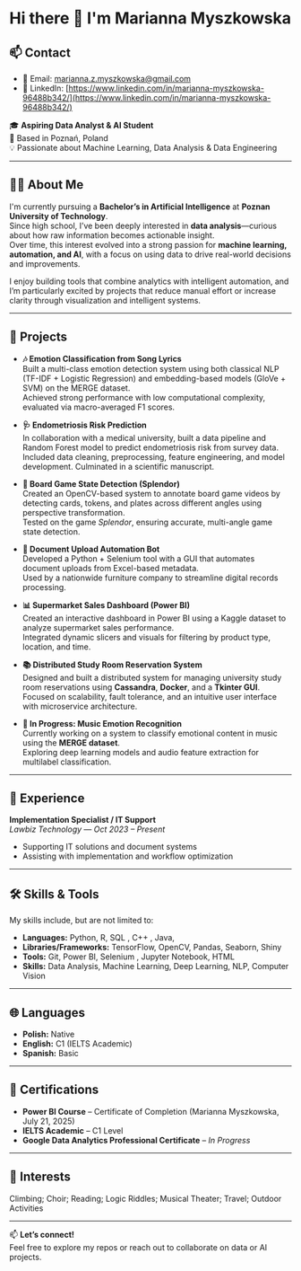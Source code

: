 # Hi there 👋 I'm Marianna Myszkowska
## 📫 Contact

- 📧 Email: [marianna.z.myszkowska@gmail.com](marianna.z.myszkowska@gmail.com)  
- 💼 LinkedIn: [https://www.linkedin.com/in/marianna-myszkowska-96488b342/](https://www.linkedin.com/in/marianna-myszkowska-96488b342/)  

🎓 **Aspiring Data Analyst & AI Student**  
📍 Based in Poznań, Poland  
💡 Passionate about Machine Learning, Data Analysis & Data Engineering

---

## 👩‍💻 About Me

I'm currently pursuing a **Bachelor’s in Artificial Intelligence** at **Poznan University of Technology**.  
Since high school, I’ve been deeply interested in **data analysis**—curious about how raw information becomes actionable insight.  
Over time, this interest evolved into a strong passion for **machine learning, automation, and AI**, with a focus on using data to drive real-world decisions and improvements.

I enjoy building tools that combine analytics with intelligent automation, and I’m particularly excited by projects that reduce manual effort or increase clarity through visualization and intelligent systems.

---

## 🚀 Projects

- **🎶 Emotion Classification from Song Lyrics**  
  Built a multi-class emotion detection system using both classical NLP (TF-IDF + Logistic Regression) and embedding-based models (GloVe + SVM) on the MERGE dataset.  
  Achieved strong performance with low computational complexity, evaluated via macro-averaged F1 scores.

- **🩺 Endometriosis Risk Prediction**  
  In collaboration with a medical university, built a data pipeline and Random Forest model to predict endometriosis risk from survey data.  
  Included data cleaning, preprocessing, feature engineering, and model development. Culminated in a scientific manuscript.

- **🎲 Board Game State Detection (Splendor)**  
  Created an OpenCV-based system to annotate board game videos by detecting cards, tokens, and plates across different angles using perspective transformation.  
  Tested on the game *Splendor*, ensuring accurate, multi-angle game state detection.

- **📄 Document Upload Automation Bot**  
  Developed a Python + Selenium tool with a GUI that automates document uploads from Excel-based metadata.  
  Used by a nationwide furniture company to streamline digital records processing.
  
- **📊 Supermarket Sales Dashboard (Power BI)**  
  Created an interactive dashboard in Power BI using a Kaggle dataset to analyze supermarket sales performance.  
  Integrated dynamic slicers and visuals for filtering by product type, location, and time.

- **📚 Distributed Study Room Reservation System**  
  Designed and built a distributed system for managing university study room reservations using **Cassandra**, **Docker**, and a **Tkinter GUI**.  
  Focused on scalability, fault tolerance, and an intuitive user interface with microservice architecture.

- **🎵 In Progress: Music Emotion Recognition**  
  Currently working on a system to classify emotional content in music using the **MERGE dataset**.  
  Exploring deep learning models and audio feature extraction for multilabel classification.


---

## 💼 Experience

**Implementation Specialist / IT Support**  
*Lawbiz Technology* — *Oct 2023 – Present*  
- Supporting IT solutions and document systems  
- Assisting with implementation and workflow optimization

---

## 🛠️ Skills & Tools 
My skills include, but are not limited to:

- **Languages:** Python, R, SQL , C++ , Java, 
- **Libraries/Frameworks:** TensorFlow, OpenCV, Pandas, Seaborn, Shiny  
- **Tools:** Git, Power BI, Selenium , Jupyter Notebook, HTML
- **Skills:** Data Analysis, Machine Learning, Deep Learning, NLP, Computer Vision

---

## 🌐 Languages

- **Polish:** Native  
- **English:** C1 (IELTS Academic)  
- **Spanish:** Basic

---

## 🧾 Certifications

- **Power BI Course** – Certificate of Completion (Marianna Myszkowska, July 21, 2025)  
- **IELTS Academic** – C1 Level  
- **Google Data Analytics Professional Certificate** – *In Progress*

---

## 🎯 Interests

Climbing; Choir; Reading; Logic Riddles; Musical Theater; Travel; Outdoor Activities

---

📫 **Let’s connect!**  
Feel free to explore my repos or reach out to collaborate on data or AI projects.
